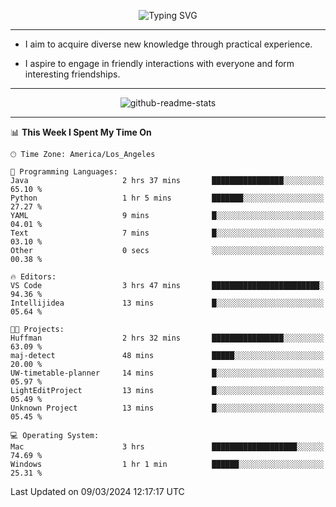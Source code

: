 <p align="center">
  <img src="https://readme-typing-svg.demolab.com?font=Fira+Code&weight=500&size=32&duration=2500&pause=1600&center=true&vCenter=true&random=false&width=1024&height=64&lines=Hi+there+%F0%9F%91%8B;I'm+delighted+you+could+make+it+here+%F0%9F%8E%89;I'm+Harry%2C+a+college+student+still+finding+my+way" alt="Typing SVG" />
</p>


---


- I aim to acquire diverse new knowledge through practical experience.

- I aspire to engage in friendly interactions with everyone and form interesting friendships.


---


<p align="center">
  <img src="https://github-readme-stats.vercel.app/api?username=Harry-Jing&show_icons=true" alt="github-readme-stats"/>
</p>


---

<!--START_SECTION:waka-->
📊 **This Week I Spent My Time On** 

```text
🕑︎ Time Zone: America/Los_Angeles

💬 Programming Languages: 
Java                     2 hrs 37 mins       ████████████████░░░░░░░░░   65.10 % 
Python                   1 hr 5 mins         ███████░░░░░░░░░░░░░░░░░░   27.27 % 
YAML                     9 mins              █░░░░░░░░░░░░░░░░░░░░░░░░   04.01 % 
Text                     7 mins              █░░░░░░░░░░░░░░░░░░░░░░░░   03.10 % 
Other                    0 secs              ░░░░░░░░░░░░░░░░░░░░░░░░░   00.38 % 

🔥 Editors: 
VS Code                  3 hrs 47 mins       ████████████████████████░   94.36 % 
Intellijidea             13 mins             █░░░░░░░░░░░░░░░░░░░░░░░░   05.64 % 

🐱‍💻 Projects: 
Huffman                  2 hrs 32 mins       ████████████████░░░░░░░░░   63.09 % 
maj-detect               48 mins             █████░░░░░░░░░░░░░░░░░░░░   20.00 % 
UW-timetable-planner     14 mins             █░░░░░░░░░░░░░░░░░░░░░░░░   05.97 % 
LightEditProject         13 mins             █░░░░░░░░░░░░░░░░░░░░░░░░   05.49 % 
Unknown Project          13 mins             █░░░░░░░░░░░░░░░░░░░░░░░░   05.45 % 

💻 Operating System: 
Mac                      3 hrs               ███████████████████░░░░░░   74.69 % 
Windows                  1 hr 1 min          ██████░░░░░░░░░░░░░░░░░░░   25.31 % 
```


 Last Updated on 09/03/2024 12:17:17 UTC
<!--END_SECTION:waka-->
